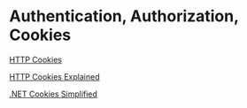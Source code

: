 # Authentication, Authorization, Cookies

[HTTP Cookies](https://developer.mozilla.org/en-US/docs/Web/HTTP/Cookies)

[HTTP Cookies Explained](https://humanwhocodes.com/blog/2009/05/05/http-cookies-explained/)

[.NET Cookies Simplified](https://asp.mvc-tutorial.com/httpcontext/cookies/)